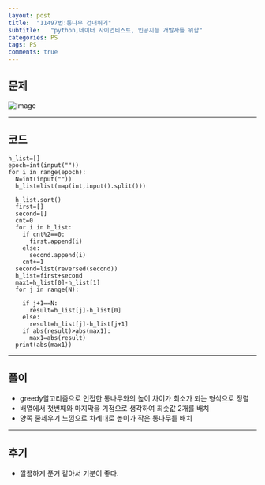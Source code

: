 ```yaml
---
layout: post
title:  "11497번:통나무 건너뛰기"
subtitle:   "python,데이터 사이언티스트, 인공지능 개발자를 위함"
categories: PS
tags: PS
comments: true
---
```


## 문제
![image](https://user-images.githubusercontent.com/70193130/185356829-ac16271a-366b-4221-b2f2-ecad92a60ddc.png)

---
## 코드
~~~
h_list=[]
epoch=int(input(""))
for i in range(epoch):
  N=int(input(""))
  h_list=list(map(int,input().split()))

  h_list.sort()
  first=[]
  second=[]
  cnt=0
  for i in h_list:
    if cnt%2==0:
      first.append(i)
    else:
      second.append(i)
    cnt+=1
  second=list(reversed(second))
  h_list=first+second
  max1=h_list[0]-h_list[1]
  for j in range(N):

    if j+1==N:
      result=h_list[j]-h_list[0]
    else:
      result=h_list[j]-h_list[j+1]
    if abs(result)>abs(max1):
      max1=abs(result)
  print(abs(max1))

~~~

---
## 풀이
+ greedy알고리즘으로 인접한 통나무와의 높이 차이가 최소가 되는 형식으로 정렬
+ 배열에서 첫번째와 마지막을 기점으로 생각하여 최솟값 2개를 배치
+ 양쪽 줄세우기 느낌으로 차례대로 높이가 작은 통나무를 배치 
---
## 후기
+ 깔끔하게 푼거 같아서 기분이 좋다. 